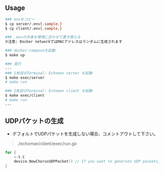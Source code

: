 ## Usage
```sh
### envをコピー
$ cp server/.env{.sample,}
$ cp client/.env{.sample,}

### .envの中身を環境に合わせて書き換える
※注意: Docker networkではMACアドレスはランダムに生成されます

### docker-composeを起動
$ make up

### 実行
---
### 1枚目のTerminal: Echoman server を起動
$ make exec/server
# make run

### 2枚目のTerminal: Echoman client を起動
$ make exec/client
# make run
---
```

## UDPパケットの生成
- デフォルトでUDPパケットを生成しない場合、コメントアウトして下さい。
> ./echoman/client/exec/run.go

```go
for {
    <-t.C
    device.NewChorusUDPPacket() // If you want to generate UDP packets, please uncomment here.
}
```
